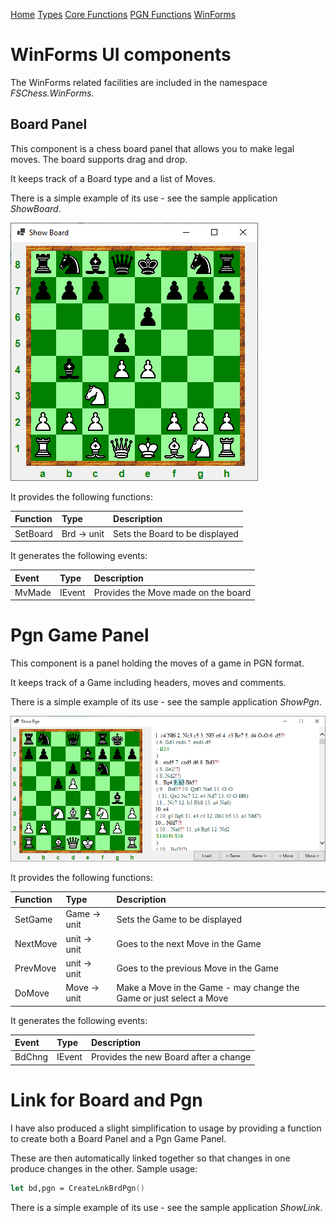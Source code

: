 
[Home](https://pbbwfc.github.io/FsChessPgn)  [Types](https://pbbwfc.github.io/FsChessPgn/Types)  [Core Functions](https://pbbwfc.github.io/FsChessPgn/Core)  [PGN Functions](https://pbbwfc.github.io/FsChessPgn/Pgn)  [WinForms](https://pbbwfc.github.io/FsChessPgn/winforms)

# WinForms UI components

The WinForms related facilities are included in the namespace _FSChess.WinForms_. 

## Board Panel

This component is a chess board panel that allows you to make legal moves. The board supports drag and drop.

It keeps track of a Board type and a list of Moves.

There is a simple example of its use - see the sample application _ShowBoard_.

![showboard](showboard.png)

It provides the following functions:

| Function        | Type                            | Description                                                                         |
|:----------------|:--------------------------------|:------------------------------------------------------------------------------------|
| SetBoard        | Brd -> unit                     | Sets the Board to be displayed                                                      |

It generates the following events:

| Event           | Type                            | Description                                                                         |
|:----------------|:--------------------------------|:------------------------------------------------------------------------------------|
| MvMade          | IEvent<Move>                    | Provides the Move made on the board                                                 |



# Pgn Game Panel

This component is a panel holding the moves of a game in PGN format.

It keeps track of a Game including headers, moves and comments.

There is a simple example of its use - see the sample application _ShowPgn_.

![showpgn](showpgn.png)

It provides the following functions:

| Function        | Type                            | Description                                                                         |
|:----------------|:--------------------------------|:------------------------------------------------------------------------------------|
| SetGame         | Game -> unit                    | Sets the Game to be displayed                                                       |
| NextMove        | unit -> unit                    | Goes to the next Move in the Game                                                   |
| PrevMove        | unit -> unit                    | Goes to the previous Move in the Game                                               |
| DoMove          | Move -> unit                    | Make a Move in the Game - may change the Game or just select a Move                 |

It generates the following events:

| Event           | Type                            | Description                                                                         |
|:----------------|:--------------------------------|:------------------------------------------------------------------------------------|
| BdChng          | IEvent<Brd>                     | Provides the new Board after a change                                               |

# Link for Board and Pgn

I have also produced a slight simplification to usage by providing a function to create both a Board Panel and a Pgn Game Panel.

These are then automatically linked together so that changes in one produce changes in the other. Sample usage:

```fsharp
let bd,pgn = CreateLnkBrdPgn()
```

There is a simple example of its use - see the sample application _ShowLink_.